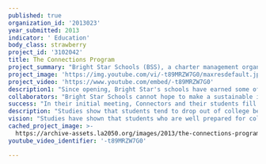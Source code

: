 ```yaml
---
published: true
organization_id: '2013023'
year_submitted: 2013
indicator: ' Education'
body_class: strawberry
project_id: '3102042'
title: The Connections Program
project_summary: "Bright Star Schools (BSS), a charter management organization operating three charter schools in the Mid-City communities of Los Angeles and in the heart of Koreatown, has designed and introduced the Connections Program, an innovative and inclusive guidance program aimed at preparing our students for high school graduation and college success. Bright Star Schools’ primary goal is to have all of our students college-ready by high school graduation, with several opportunities for university and college attendance available to them.  We currently serve 1,111 5-12th grade students between three school sites and will grow our network to include a fourth school in the 2013-2014 school year. \r\n\r\nThe ethnic mix of our student body is 81% Latino and 11% African-American and 5% Korean-American.  Less than 15% of our students have parents who went to college and less than 24% have parents who speak English as a first language.  87% of our students are eligible for free or reduced price lunch. Most students arrive at Bright Star Schools more than two years behind academically. Two years ago, based solely on academic performance, nearly 50% of our students were not ready to be promoted to the next grade. Faced with this alarming statistic, we designed the Connections Program to provide a comprehensive and individualized approach to our students’ education to ensure that they graduated high school on-time with a clear post-secondary plan. \r\n\r\nThe Connections Program is an original approach to serving at-risk youth by providing personalized wrap-around supports and resources for every student and their family. Our students face many unique challenges – neighborhood violence, poverty, learning disabilities, immigration issues, etc. – which, unresolved, can make the difference between dropping out of school and becoming a college-bound graduate. To address these challenges, each student is assigned a “Connector”, a staff person who is available at all times to listen, set academic and personal goals, give advice, and identify community resources that will ensure that their students are passing their classes, feeling safe and secure at home, and preparing for their future beyond high school. \r\n\r\nThe Connections Program meets the academic, social and emotional needs of our low-income and minority student body by providing comprehensive supports and resources reaching all facets of a student’s life. Connectors meet with their student’s teachers, counselors, service providers and family members to coordinate efforts, keep lines of communication open, and provide insight and support when needed. In this way, every student has an ally on staff whose sole purpose is to help them graduate from high school prepared to enter and succeed in a four-year college or university.\r\n\r\nThe Connections Program takes the concept of traditional guidance counselor several steps beyond what would be seen in a classic public school. In a typical middle or high school, there is normally one guidance counselor for hundreds of students. Most students never meet their school’s guidance counselor, or only meet the counselor if they are referred for some wrong-doing.  Our Connectors are guidance counselors in the truest sense of the word – they provide personalized and around-the-clock support to help students become successful high school graduates prepared for college and career. What makes the Connections Program so innovative and unique is the time our staff devotes to each student and the comprehensive support each Connector provides to our students and their families to ensure that there are no roadblocks in their path toward high school and college graduation.\r\n\r\nJaylan Alexander plans to be the first person in his family to attend college. Although highly motivated, he comes from a poverty stricken family and had no resources to help get him through high school, let alone navigate the high costs of applying and attending college. Through the Connections Program, Bright Star provided Jaylan with school uniforms, bus passes, and school supplies. His Connector made sure that the school covered the cost of his college applications and his Connector provided him with ongoing academic guidance and emotional and social support.  Jaylan’s hard work and commitment to his education, coupled with the financial, academic and emotional support he received through the Connections Program, has put him on the path to college success. \r\n\r\nThere are many others like Jaylan who have been able to succeed because of their involvement in the Connections Program. We have seen the Connections Program have a significant impact on the academic and social success of our students, enabling them to graduate high school prepared for the rigor and social challenges of college life. As Bright Star Schools grows, we will increase our impact on the students in Los Angeles that need us most.\r\n"
project_image: 'https://img.youtube.com/vi/-t89MRZW7G0/maxresdefault.jpg'
project_video: 'https://www.youtube.com/embed/-t89MRZW7G0'
description1: "Since opening, Bright Star's schools have earned some of the highest API scores in Los Angeles, making our organization one of the preeminent schools for any child in Los Angeles.  It is the daily attention to our core values that has helped Bright Star Schools gain remarkable distinction as an academic leader among Los Angeles schools. California gives each public school a score on an Academic Performance Index (API); 800 being the state proficiency goal on a scale of 1000. Our continuing success is illustrated by our 2011-12 API scores: \r\n\r\n•\tStella Middle Charter Academy (5th and 6th grades) earned an API score of 802. \r\n•\tBright Star Secondary Charter Academy (7th- 12th grades) earned an API score of 812. \r\n\r\nDistinctions: Stella Middle Charter Academy \r\n•\tTitle I Achieving School (California Department of Education, 2011) \r\n•\tEPIC Award for Stella Middle Charter Academy Faculty (New Leaders for New Schools, Spring 2008) \r\n\r\nDistinctions: Bright Star Secondary Charter Academy \r\n•\tCA Distinguished School Award (California Department of Education, 2011) \r\n•\tWASC Accreditation (Western Association of Schools and Colleges, 2010) \r\n\r\nBright Star Schools was recently awarded a $1 million grant from the Broad Foundation to fuel our growth. In March 2013, we were awarded our fourth charter from LAUSD for our new high school in the San Fernando Valley which will open in 2013-2014. We have also received generous start-up funding from the Annenberg Foundation and the Kaplan Family Foundation for our Connections Program.\r\n\r\nSince its inception, the Connections Program has had 100% participation. The Connections Program is currently serving 747 students in grades 7-12. During the 2011-2012 school year:\r\n•\tConnectors helped 18 seniors prepare 262 applications to 63 colleges.\r\n•\t100% of 2012 seniors graduated from high school \r\n•\tAll high school graduates were college-bound\r\n•\tConnectors increased communication between home and school (by meeting with family members and providing social service referrals)\r\n\r\nConnectors have made great strides creating a college-going culture on our middle and high school campus. This year, Connectors established “College Clubs” for middle school students and our juniors and seniors to encourage college and career exploration. These after-school clubs provide fundamental information on the college admissions process and help students explore their career interests. Students learn how to research colleges online, navigate the admissions process, and receive the information and guidance when applying to colleges and universities. \r\n\r\nConnectors also built a “College Center” on the high school campus where students and families can access college resources such as financial aid and scholarship information and applications, admissions exams and study guides, and participate in college-bound workshops led by Connectors.\r\n"
collaborators: "Bright Star Schools cannot hope to make a sustainable impact on Los Angeles students without the ongoing support of our city’s businesses and social service providers. For example, DirectTV provides students with mentors through their employee volunteering program and collaborates with staff to lead vocational training to our high school students. \r\n\r\nDidi Hirsch is a community mental health center that provides therapeutic services to students and families for issues of grieving and loss, substance abuse, domestic abuse, anger management, and more. Didi Hirsch also leads parenting workshops on our 7-12 grade campus. The West Los Angeles Family Source Center provides our school community with financial consulting, tutoring and counseling.\r\n"
success: "In their initial meeting, Connectors and their students fill out intake forms to gather information on the student’s school and home life, interests, and goals and aspirations. Connectors identify gaps where additional supports are needed (tutoring, enrichment classes, social services referrals, etc.) and with their student, set short and long term goals that they revisit and revise on a regular basis.  \r\n\r\nConnectors communicate with their student’s teachers and support staff to ensure that their student is on target with their grades and graduation requirements. Connectors use a variety of sources to monitor students’ progress toward their goal of high school graduation and college preparedness: attendance, homework completion, grades, exam results, and number of college applications completed. Connectors meet weekly as a team to discuss their students, share resources, and make program improvements, as needed.\r\n\r\nSuccess is measured on several fronts: (1) The number of students successfully advancing to the next grade by the end of the school year; (2) the number of high school seniors graduating with a viable postsecondary plan; (3) the number of high school seniors enrolled in a 4-year college or university; and (4) the number of Bright Star alumni who graduate college in 4 years or less. \r\n\r\nMalay Toston is a current 9th grade student at Bright Star Secondary Academy who has benefited tremendously from the Connections Program. When Malay joined Bright Star Schools, she was experiencing a lot of loss in her life. Her mother passed away the previous year, and due to her poor academic performance, Malay had been held back in school. She was functioning three grades below her grade level. She was dealing with the loss of her mother and the social and emotional isolation and shame of not continuing on with her peers. She felt alone and incapable of achieving academic success. \r\n\r\nMalay and her Connector met weekly after the death of her mother. Malay's Connector provided her with a journal to capture her feelings. Malay would submit her journal to her Connector, and her Connector would respond with inspirational feedback. They would then meet and discuss her thoughts and emotions. In addition, Malay’s Connector sent her to self-esteem workshops and academic courses offered in the community to help boost her confidence. \r\n\r\nSoon, Malay's attitude towards school began to change. She maintained a 3.0 grade point average, and was promoted to the 9th grade at the end of the school year. She is excited to be a freshman in high school, and is a positive leader at school. She encourages students to do their best, and uses her story as a motivation to others. She was selected as Student of the Month during the month of September, and was elated to have her school celebrating her success. This year she was invited to participate in the annual College Experience Lesson trip, which selects high-achieving students to tour east coast colleges. \r\n"
description: "Studies show that students tend to drop out of college because their expectations—academic, social, or both—don’t match up with the reality of college life. Ill-prepared students also suffer from lack of motivation, inadequate preparation, and poor study skills. The National Center for Education Statistics indicates that dropout rates are particularly high for African American and Hispanic students. Other student populations at greater risk of dropping out include those who are the first in their family to attend college, and those who have limited English proficiency. The Connections Program aims to reverse this trend among those at-risk students in our city, and remove any potential barriers they may face as they prepare themselves - academically, financially, and emotionally – for college life. \r\n\r\nStudents in Los Angeles could benefit greatly from the Connections Program. Although the high school dropout rate for LA Unified improved slightly last year, the graduation rate dipped. According to the California Department of Education, 61.6% of LAUSD's Class of 2011 received their diplomas, compared with 62.4% who graduated in 2010. \r\n “…At the rate California is going, it will take us 13 years to close the graduation gap between Latino and African American students and their white peers,” said Arun Ramanathan, executive director of Oakland-based Education Trust-West. \"It’s time we stopped talking about this problem and invested in the strategies that top districts and schools are using to fix it.” \r\n\r\nThe Connections Program aims to fix the graduation gap between low-income and minority students and their more affluent peers by offering comprehensive support services to our students during their time at Bright Star Schools. Most Bright Star students enter our schools lagging behind their more affluent and white peers. Connectors meet with the same students for up to six years to provide consistent support and guidance, build trust and familiarity with their families, and work with those adults in their student’s life (teachers, counselors, parents, coaches, etc.) to coordinate services. Students establish strong bonds with their Connectors that help develop confidence and give them the encouragement needed to achieve their goals. Through this program, we are preventing any student from falling through the cracks of the educational system and ensuring that they fully prepared - academically, emotionally, and financially – to attend a four-year university and enter the 21st Century workplace. \r\n\r\nSince its inception, the Connections Program has proven to be an effective strategy that increases academic success among students of color and removes those obstacles that prevent college enrollment and graduation.\r\n"
vision: "Studies have shown that students who are well prepared for college coursework are more likely to stay in school and earn their degree. Through the Connections Program, Bright Star Schools provides our students with individualized support and guidance in the form of a Connector and school-wide services such as the College Center and College Clubs that are aimed at preparing all students for high school graduation, a successful college experience and a fulfilling career. We see the Connections Program making an enormous impact on the at-risk youth of Los Angeles by leveling the playing field for those students traditionally prone to dropping out of high school and under-represented in colleges and universities. The Connections Program guarantees that every student receives exposure to college-bound services and opportunities tailored to meet their specific needs. Students are paired with an advocate who supports them throughout their middle and high school career – this continuity is critical for students who may experience upheaval in their lives that can disrupt their education. \r\n\r\nAll students, regardless of income or skin color, are born equally able to learn. The only difference is that an affluent student's road to college is smoothly paved while the poor/minority/ immigrant student’s road to college is usually marked with potholes, bumps, and sharp turns. The job of our Connectors is to smooth out that road and fill in the potholes so that our students can reach their potential. There is no other public school we know of taking this kind of integrated, comprehensive approach to counseling. A Los Angeles that supports the Connections Program is a city that believes in creative, progressive and effective solutions to our city’s drop out problem. A Los Angeles that supports the Connections Program is a city that will see its high school graduation rate increase dramatically among minority and low-income populations while experiencing record numbers of college enrollment among these under-represented populations. Ultimately, the Connections Program will build a strong college-going culture among our school communities, making college the expectation not the exception among LA’s most at-risk youth."
cached_project_image: >-
  https://archive-assets.la2050.org/images/2013/the-connections-program/img.youtube.com/vi/-t89MRZW7G0/maxresdefault.jpg
youtube_video_identifier: '-t89MRZW7G0'

---
```

